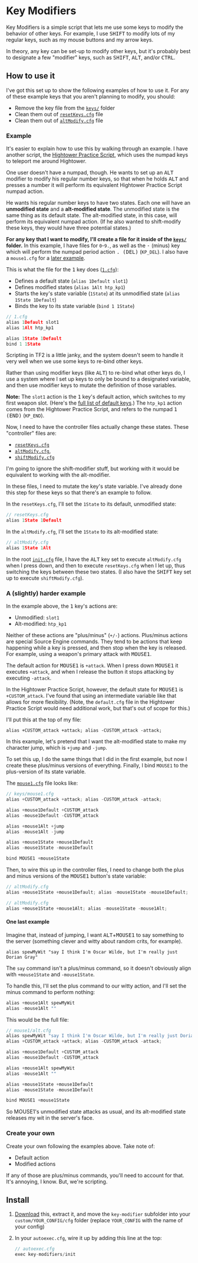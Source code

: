 # Key Modifiers

Key Modifiers is a simple script that lets me use some keys to modify the behavior of other keys. For example, I use <kbd>SHIFT</kbd> to modify lots of my regular keys, such as my mouse buttons and my arrow keys.

In theory, any key can be set-up to modify other keys, but it's probably best to designate a few "modifier" keys, such as <kbd>SHIFT</kbd>, <kbd>ALT</kbd>, and/or <kbd>CTRL</kbd>.

## How to use it

I've got this set up to show the following examples of how to use it. For any of these example keys that you aren't planning to modify, you should:

- Remove the key file from the [`keys/`](./key-modifiers/keys) folder
- Clean them out of [`resetKeys.cfg`](./key-modifiers/resetKeys.cfg) file
- Clean them out of [`altModify.cfg`](./key-modifiers/altModify.cfg) file

### Example

It's easier to explain how to use this by walking through an example. I have another script, the [Hightower Practice Script](https://github.com/rufio-tf2/hightower-practice), which uses the numpad keys to teleport me around Hightower.

One user doesn't have a numpad, though. He wants to set up an <kbd>ALT</kbd> modifier to modify his regular number keys, so that when he holds <kbd>ALT</kbd> and presses a number it will perform its equivalent Hightower Practice Script numpad action.

He wants his regular number keys to have two states. Each one will have an **unmodified state** and a **alt-modified state**. The unmodified state is the same thing as its default state. The alt-modified state, in this case, will perform its equivalent numpad action. (If he also wanted to shift-modify these keys, they would have three potential states.)

**For any key that I want to modify, I'll create a file for it inside of the [`keys/`](./key-modifiers/keys/) folder.** In this example, I have files for `0`-`9.`, as well as the <kbd>-</kbd> (minus) key which will perform the numpad period action <kbd>. (DEL)</kbd> (`KP_DEL`). I also have a `mouse1.cfg` for a [later example](#a-slightly-harder-example).

This is what the file for the <kbd>1</kbd> key does ([`1.cfg`](./key-modifiers/keys/1.cfg)):

- Defines a default state (`alias 1Default slot1`)
- Defines modified states (`alias 1Alt htp_kp1`)
- Starts the key's state variable (`1State`) at its unmodified state (`alias 1State 1Default`)
- Binds the key to its state variable (`bind 1 1State`)

```go
// 1.cfg
alias 1Default slot1
alias 1Alt htp_kp1

alias 1State 1Default
bind 1 1State
```

Scripting in TF2 is a little janky, and the system doesn't seem to handle it very well when we use some keys to re-bind other keys.

Rather than using modifier keys (like <kbd>ALT</kbd>) to re-bind what other keys do, I use a system where I set up keys to only be bound to a designated variable, and then use modifier keys to mutate the definition of those variables.

**Note:** The `slot1` action is the <kbd>1</kbd> key's default action, which switches to my first weapon slot. (Here's the [full list of default keys](https://wiki.teamfortress.com/wiki/List_of_default_keys).) The `htp_kp1` action comes from the Hightower Practice Script, and refers to the numpad <kbd>1 (END)</kbd> (`KP_END`).

Now, I need to have the controller files actually change these states. These "controller" files are:

- [`resetKeys.cfg`](key-modifiers/resetKeys.cfg)
- [`altModify.cfg`](key-modifiers/altModify.cfg),
- [`shiftModify.cfg`](key-modifiers/shiftModify.cfg)

I'm going to ignore the shift-modifier stuff, but working with it would be equivalent to working with the alt-modifier.

In these files, I need to mutate the key's state variable. I've already done this step for these keys so that there's an example to follow.

In the `resetKeys.cfg`, I'll set the `1State` to its default, unmodified state:

```go
// resetKeys.cfg
alias 1State 1Default
```

In the `altModify.cfg`, I'll set the `1State` to its alt-modified state:

```go
// altModify.cfg
alias 1State 1Alt
```

In the root [`init.cfg`](key-modifiers/init.cfg) file, I have the <kbd>ALT</kbd> key set to execute `altModify.cfg` when I press down, and then to execute `resetKeys.cfg` when I let up, thus switching the keys between these two states. (I also have the <kbd>SHIFT</kbd> key set up to execute `shiftModify.cfg`).

### A (slightly) harder example

In the example above, the <kbd>1</kbd> key's actions are:

- Unmodified: `slot1`
- Alt-modified: `htp_kp1`

Neither of these actions are "plus/minus" (`+/-`) actions. Plus/minus actions are special Source Engine commands. They tend to be actions that keep happening while a key is pressed, and then stop when the key is released. For example, using a weapon's primary attack with <kbd>MOUSE1</kbd>.

The default action for <kbd>MOUSE1</kbd> is `+attack`. When I press down <kbd>MOUSE1</kbd> it executes `+attack`, and when I release the button it stops attacking by executing `-attack`.

In the Hightower Practice Script, however, the default state for <kbd>MOUSE1</kbd> is `+CUSTOM_attack`. I've found that using an intermediate variable like that allows for more flexibility. (Note, the `default.cfg` file in the Hightower Practice Script would need additional work, but that's out of scope for this.)

I'll put this at the top of my file:

```
alias +CUSTOM_attack +attack; alias -CUSTOM_attack -attack;
```

In this example, let's pretend that I want the alt-modified state to make my character jump, which is `+jump` and `-jump`.

To set this up, I do the same things that I did in the first example, but now I create these plus/minus versions of everything. Finally, I bind `MOUSE1` to the plus-version of its state variable.

The [`mouse1.cfg`](./key-modifiers/keys/mouse1.cfg) file looks like:

```go
// keys/mouse1.cfg
alias +CUSTOM_attack +attack; alias -CUSTOM_attack -attack;

alias +mouse1Default +CUSTOM_attack
alias -mouse1Default -CUSTOM_attack

alias +mouse1Alt +jump
alias -mouse1Alt -jump

alias +mouse1State +mouse1Default
alias -mouse1State -mouse1Default

bind MOUSE1 +mouse1State
```

Then, to wire this up in the controller files, I need to change both the plus and minus versions of the <kbd>MOUSE1</kbd> button's state variable:

```go
// altModify.cfg
alias +mouse1State +mouse1Default; alias -mouse1State -mouse1Default;
```

```go
// altModify.cfg
alias +mouse1State +mouse1Alt; alias -mouse1State -mouse1Alt;
```

#### One last example

Imagine that, instead of jumping, I want <kbd>ALT</kbd>+<kbd>MOUSE1</kbd> to say something to the server (something clever and witty about random crits, for example).

```
alias spewMyWit "say I think I'm Oscar Wilde, but I'm really just Dorian Gray"
```

The `say` command isn't a plus/minus command, so it doesn't obviously align with `+mouse1State` and `-mouse1State`.

To handle this, I'll set the plus command to our witty action, and I'll set the minus command to perform nothing:

```go
alias +mouse1Alt spewMyWit
alias -mouse1Alt ""
```

This would be the full file:

```go
// mouse1/alt.cfg
alias spewMyWit "say I think I'm Oscar Wilde, but I'm really just Dorian Gray"
alias +CUSTOM_attack +attack; alias -CUSTOM_attack -attack;

alias +mouse1Default +CUSTOM_attack
alias -mouse1Default -CUSTOM_attack

alias +mouse1Alt spewMyWit
alias -mouse1Alt ""

alias +mouse1State +mouse1Default
alias -mouse1State -mouse1Default

bind MOUSE1 +mouse1State
```

So MOUSE1's unmodified state attacks as usual, and its alt-modified state releases my wit in the server's face.

### Create your own

Create your own following the examples above. Take note of:

- Default action
- Modified actions

If any of those are plus/minus commands, you'll need to account for that. It's annoying, I know. But, we're scripting.

## Install

1. [Download](https://github.com/rufio-tf2/key-modifiers/archive/master.zip) this, extract it, and move the `key-modifier` subfolder into your `custom/YOUR_CONFIG/cfg` folder (replace `YOUR_CONFIG` with the name of your config)
1. In your `autoexec.cfg`, wire it up by adding this line at the top:

   ```go
   // autoexec.cfg
   exec key-modifiers/init
   ```
